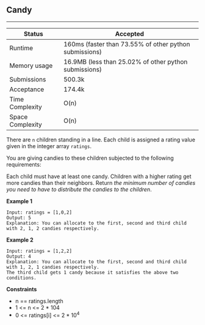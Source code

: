 ## Candy
---------
| Status | Accepted |
| --- | --- |
| Runtime | 160ms (faster than 73.55% of other python submissions) |
| Memory usage | 16.9MB (less than 25.02% of other python submissions) |
| Submissions | 500.3k |
| Acceptance | 174.4k |
| Time Complexity | O(n) |
| Space Complexity | O(n) |

There are `n` children standing in a line. Each child is assigned a rating value given in the integer array `ratings`.

You are giving candies to these children subjected to the following requirements:

Each child must have at least one candy.
Children with a higher rating get more candies than their neighbors.
Return *the minimum number of candies you need to have to distribute the candies to the children*.

**Example 1**
```
Input: ratings = [1,0,2]
Output: 5
Explanation: You can allocate to the first, second and third child with 2, 1, 2 candies respectively.
```

**Example 2**
```
Input: ratings = [1,2,2]
Output: 4
Explanation: You can allocate to the first, second and third child with 1, 2, 1 candies respectively.
The third child gets 1 candy because it satisfies the above two conditions.
```

**Constraints**
- n == ratings.length
- 1 <= n <= 2 * 104
- 0 <= ratings[i] <= 2 * 10<sup>4</sup>

